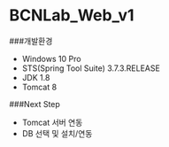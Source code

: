 # BCNLab_Web_v1  

###개발환경  
- Windows 10 Pro
- STS(Spring Tool Suite) 3.7.3.RELEASE
- JDK 1.8
- Tomcat 8

###Next Step  
- Tomcat 서버 연동
- DB 선택 및 설치/연동
